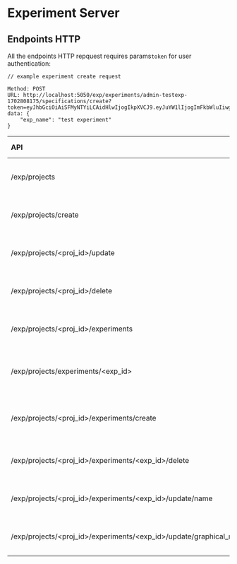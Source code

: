 # Experiment Server

## Endpoints HTTP

All the endpoints HTTP repquest requires params`token` for user authentication:

```http
// example experiment create request

Method: POST
URL: http://localhost:5050/exp/experiments/admin-testexp-1702808175/specifications/create?token=eyJhbGciOiAiSFMyNTYiLCAidHlwIjogIkpXVCJ9.eyJuYW1lIjogImFkbWluIiwgImV4cCI6IDE3MDM3MDUwNDh9.xW6cmsO7DVJZ7q2Y_gHROKw9Z7lAUgR2S_8voz8DyVQ
data: {
    "exp_name": "test experiment"
}
```

| API                                                                 | Method | Payload                                                                 | Description                               | Status Code                            |
| :------------------------------------------------------------------ | :----: | :---------------------------------------------------------------------- | :---------------------------------------- | :------------------------------------- |
| /exp/projects                                                       |  GET   | /                                                                       | List existing projects belong to the user | 200: OK, <br> 404: Error               |
| /exp/projects/create                                                |  POST  | {"name": \<project name>}                                               | Create a new project                      | 201: Created, <br> 409: Duplicated     |
| /exp/projects/<proj_id>/update                                      |  PUT   | {"name": \<project name>, "description": \<description>}                | Update project name and description       | 200: OK, <br> 409: Duplicate name      |
| /exp/projects/<proj_id>/delete                                      | DELETE | /                                                                       | Delete project and related experiments    | 204: Deleted <br> 404: Not found       |
| /exp/projects/<proj_id>/experiments                                 |  GET   | /                                                                       | Get all experiments under an project      | 200: OK                                |
| /exp/projects/experiments/<exp_id>                                  |  GET   | /                                                                       | Get one experiment via experiment ID      | 200: OK                                |
| /exp/projects/<proj_id>/experiments/create                          |  POST  | {"exp_name": \<experiment name>, "graphical_model": \<graphical model>} | Create a new experiment                   | 201: Created, <br> 409: Duplicate name |
| /exp/projects/<proj_id>/experiments/<exp_id>/delete                 | DELETE | /                                                                       | Delete a experiment                       | 204: Deleted, <br> 404: Not found      |
| /exp/projects/<proj_id>/experiments/<exp_id>/update/name            |  PUT   | {"exp_name": \<new experiment name>}                                    | Update experiment name                    | 200: OK, <br> 409: Duplicate name      |
| /exp/projects/<proj_id>/experiments/<exp_id>/update/graphical_model |  PUT   | {"graphical_model": \<graphical model>}                                 | Update experiment graphical model         | 200: OK                                |
